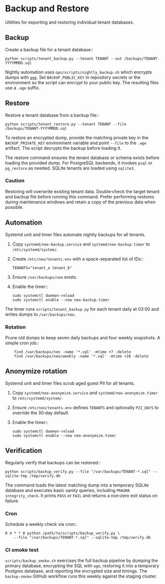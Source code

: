 # Backup and Restore

Utilities for exporting and restoring individual tenant databases.

## Backup

Create a backup file for a tenant database::

    python scripts/tenant_backup.py --tenant TENANT --out /backups/TENANT-YYYYMMDD.sql

Nightly automation uses `ops/scripts/nightly_backup.sh` which encrypts dumps with
[`age`](https://age-encryption.org/). Set `BACKUP_PUBLIC_KEY` in repository
secrets or the environment so the script can encrypt to your public key. The
resulting files use a `.age` suffix.

## Restore

Restore a tenant database from a backup file::

    python scripts/tenant_restore.py --tenant TENANT --file /backups/TENANT-YYYYMMDD.sql

To restore an encrypted dump, provide the matching private key in the
`BACKUP_PRIVATE_KEY` environment variable and point `--file` to the `.age`
artifact. The script decrypts the backup before loading it.

The restore command ensures the tenant database or schema exists before loading
the provided dump. For PostgreSQL backends, it invokes `psql` or `pg_restore` as
needed. SQLite tenants are loaded using `sqlite3`.

### Caution

Restoring will overwrite existing tenant data. Double‑check the target tenant
and backup file before running this command. Prefer performing restores during
maintenance windows and retain a copy of the previous data when possible.

## Automation

Systemd unit and timer files automate nightly backups for all tenants.

1. Copy `systemd/neo-backup.service` and `systemd/neo-backup.timer`
   to `/etc/systemd/system/`.
2. Create `/etc/neo/tenants.env` with a space-separated list of IDs::

       TENANTS="tenant_a tenant_b"

3. Ensure `/var/backups/neo` exists.
4. Enable the timer::

       sudo systemctl daemon-reload
       sudo systemctl enable --now neo-backup.timer

The timer runs `scripts/tenant_backup.py` for each tenant daily at 03:00
and writes dumps to `/var/backups/neo`.

### Rotation

Prune old dumps to keep seven daily backups and four weekly snapshots.
A simple cron job::

        find /var/backups/neo -name '*.sql' -mtime +7 -delete
        find /var/backups/neo/weekly -name '*.sql' -mtime +28 -delete

## Anonymize rotation

Systemd unit and timer files scrub aged guest PII for all tenants.

1. Copy `systemd/neo-anonymize.service` and `systemd/neo-anonymize.timer`
   to `/etc/systemd/system/`.
2. Ensure `/etc/neo/tenants.env` defines `TENANTS` and optionally
   `PII_DAYS` to override the 30‑day default.
3. Enable the timer::

       sudo systemctl daemon-reload
       sudo systemctl enable --now neo-anonymize.timer

## Verification

Regularly verify that backups can be restored::

    python scripts/backup_verify.py --file "/var/backups/TENANT-*.sql" --sqlite-tmp /tmp/verify.db

The command loads the latest matching dump into a temporary SQLite database and
executes basic sanity queries, including `PRAGMA integrity_check`. It prints
`PASS` or `FAIL` and returns a non‑zero exit status on failure.

### Cron

Schedule a weekly check via cron::

    0 4 * * 0 python /path/to/scripts/backup_verify.py \
        --file "/var/backups/TENANT-*.sql" --sqlite-tmp /tmp/verify.db

### CI smoke test

`scripts/backup_smoke.sh` exercises the full backup pipeline by dumping the
primary database, encrypting the SQL with `age`, restoring it into a temporary
Postgres database, and reporting the encrypted size and timings. The
`backup-smoke` GitHub workflow runs this weekly against the staging cluster.
